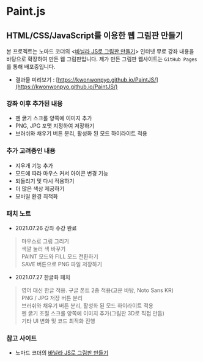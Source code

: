 # Paint.js
## HTML/CSS/JavaScript를 이용한 웹 그림판 만들기

본 프로젝트는 노마드 코더의 <[바닐라 JS로 그림판 만들기](https://nomadcoders.co/javascript-for-beginners-2)> 인터넷 무료 강좌 내용을 바탕으로 확장하여 만든 웹 그림판입니다.
제가 만든 그림판 웹사이트는 `GitHub Pages`를 통해 배포중입니다. 

- 결과물 미리보기 : [https://kwonwonpyo.github.io/PaintJS/](https://kwonwonpyo.github.io/PaintJS/)

### 강좌 이후 추가된 내용

- 펜 굵기 스크롤 양쪽에 이미지 추가
- PNG, JPG 포맷 지정하여 저장하기
- 브러쉬와 채우기 버튼 분리, 활성화 된 모드 하이라이트 적용

### 추가 고려중인 내용

- 지우개 기능 추가
- 모드에 따라 마우스 커서 아이콘 변경 기능
- 되돌리기 및 다시 적용하기
- 더 많은 색상 제공하기
- 모바일 환경 최적화

### 패치 노트

- 2021.07.26 강좌 수강 완료 
> 마우스로 그림 그리기\
> 색깔 눌러 색 바꾸기\
> PAINT 모드와 FILL 모드 전환하기\
> SAVE 버튼으로 PNG 파일 저장하기

- 2021.07.27 한글화 패치
> 영어 대신 한글 적용. 구글 폰트 2종 적용(고운 바탕, Noto Sans KR)\
> PNG / JPG 저장 버튼 분리\
> 브러쉬와 채우기 버튼 분리, 활성화 된 모드 하이라이트 적용\
> 펜 굵기 조절 스크롤 양쪽에 이미지 추가(그림판 3D로 직접 만듬)\
> 기타 UI 변화 및 코드 최적화 진행

### 참고 사이트

- 노마드 코더의 [바닐라 JS로 그림판 만들기](https://nomadcoders.co/javascript-for-beginners-2)
